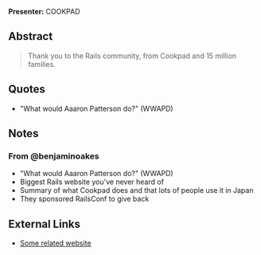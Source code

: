 **Presenter:** COOKPAD

## Abstract

> Thank you to the Rails community, from Cookpad and 15 million families.

## Quotes

* "What would Aaaron Patterson do?"  (WWAPD)

## Notes

### From @benjaminoakes

* "What would Aaaron Patterson do?"  (WWAPD)
* Biggest Rails website you've never heard of
* Summary of what Cookpad does and that lots of people use it in Japan
* They sponsored RailsConf to give back

## External Links

* [Some related website](http://www.example.com/)
